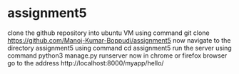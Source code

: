 # assignment5
clone the github repository into ubuntu VM using command git clone https://github.com/Manoj-Kumar-Boppudi/assignment5
now navigate to the directory assignment5 using command cd assignment5
run the server using command python3 manage.py runserver
now in chrome or firefox browser go to the address http://localhost:8000/myapp/hello/
